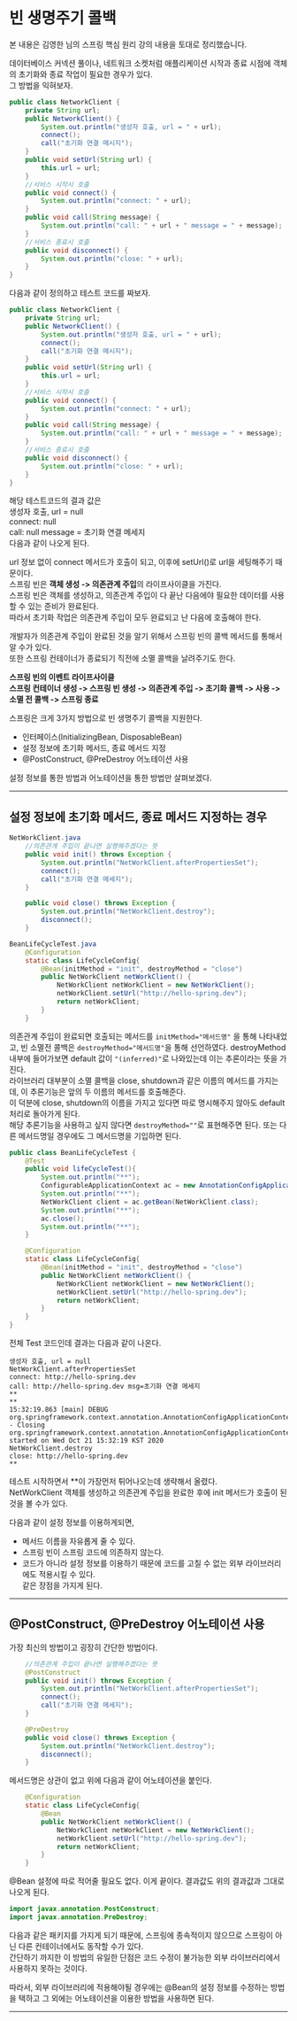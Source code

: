 # 빈 생명주기 콜백
본 내용은 김영한 님의 스프링 핵심 원리 강의 내용을 토대로 정리했습니다.  

데이터베이스 커넥션 풀이나, 네트워크 소켓처럼 애플리케이션 시작과 종료 시점에 객체의 초기화와 종료 작업이 필요한 경우가 있다.  
그 방법을 익혀보자.  

```java
public class NetworkClient {
    private String url;
    public NetworkClient() {
        System.out.println("생성자 호출, url = " + url);
        connect();
        call("초기화 연결 메시지");
    }
    public void setUrl(String url) {
        this.url = url;
    }
    //서비스 시작시 호출
    public void connect() {
        System.out.println("connect: " + url);
    }
    public void call(String message) {
        System.out.println("call: " + url + " message = " + message);
    }
    //서비스 종료시 호출
    public void disconnect() {
        System.out.println("close: " + url);
    }
}
```
다음과 같이 정의하고 테스트 코드를 짜보자.  
```java
public class NetworkClient {
    private String url;
    public NetworkClient() {
        System.out.println("생성자 호출, url = " + url);
        connect();
        call("초기화 연결 메시지");
    }
    public void setUrl(String url) {
        this.url = url;
    }
    //서비스 시작시 호출
    public void connect() {
        System.out.println("connect: " + url);
    }
    public void call(String message) {
        System.out.println("call: " + url + " message = " + message);
    }
    //서비스 종료시 호출
    public void disconnect() {
        System.out.println("close: " + url);
    }
}
```
해당 테스트코드의 결과 값은  
생성자 호출, url = null  
connect: null  
call: null message = 초기화 연결 메세지  
다음과 같이 나오게 된다.  

url 정보 없이 connect 메서드가 호출이 되고, 이후에 setUrl()로 url을 세팅해주기 때문이다.  
스프링 빈은 **객체 생성 -> 의존관계 주입**의 라이프사이클을 가진다.  
스프링 빈은 객체를 생성하고, 의존관계 주입이 다 끝난 다음에야 필요한 데이터를 사용할 수 있는 준비가 완료된다.  
따라서 초기화 작업은 의존관계 주입이 모두 완료되고 난 다음에 호출해야 한다.  

개발자가 의존관계 주입이 완료된 것을 알기 위해서 스프링 빈의 콜백 메서드를 통해서 알 수가 있다.  
또한 스프링 컨테이너가 종료되기 직전에 소멸 콜백을 날려주기도 한다.  

**스프링 빈의 이벤트 라이프사이클**  
**스프링 컨테이너 생성 -> 스프링 빈 생성 -> 의존관계 주입 -> 초기화 콜백 -> 사용 -> 소멸 전 콜백 -> 스프링 종료**  

스프링은 크게 3가지 방법으로 빈 생명주기 콜백을 지원한다.  
* 인터페이스(InitializingBean, DisposableBean)  
* 설정 정보에 초기화 메서드, 종료 메서드 지정  
* @PostConstruct, @PreDestroy 어노테이션 사용  

설정 정보를 통한 방법과 어노테이션을 통한 방법만 살펴보겠다.  
***
## 설정 정보에 초기화 메서드, 종료 메서드 지정하는 경우
```java
NetWorkClient.java
    //의존관계 주입이 끝나면 실행해주겠다는 뜻
    public void init() throws Exception {
        System.out.println("NetWorkClient.afterPropertiesSet");
        connect();
        call("초기화 연결 메세지");
    }

    public void close() throws Exception {
        System.out.println("NetWorkClient.destroy");
        disconnect();
    }

BeanLifeCycleTest.java
    @Configuration
    static class LifeCycleConfig{
        @Bean(initMethod = "init", destroyMethod = "close")
        public NetWorkClient netWorkClient() {
            NetWorkClient netWorkClient = new NetWorkClient();
            netWorkClient.setUrl("http://hello-spring.dev");
            return netWorkClient;
        }
    }
```
의존관계 주입이 완료되면 호출되는 메서드를 ``initMethod="메서드명"`` 을 통해 나타내었고, 빈 소멸전 콜백은 ``destroyMethod="메서드명"``을 통해 선언하였다.
destroyMethod 내부에 들어가보면 default 값이 ``"(inferred)"``로 나와있는데 이는 추론이라는 뜻을 가진다.  
라이브러리 대부분이 소멸 콜백을 close, shutdown과 같은 이름의 메서드를 가지는데, 이 추론기능은 앞의 두 이름의 메서드를 호출해준다.  
이 덕분에 close, shutdown의 이름을 가지고 있다면 따로 명시해주지 않아도 default 처리로 돌아가게 된다.  
해당 추론기능을 사용하고 싶지 않다면 ``destroyMethod=""``로 표현해주면 된다. 또는 다른 메서드명일 경우에도 그 메서드명을 기입하면 된다.  
```java
public class BeanLifeCycleTest {
    @Test
    public void lifeCycleTest(){
        System.out.println("**");
        ConfigurableApplicationContext ac = new AnnotationConfigApplicationContext(LifeCycleConfig.class);
        System.out.println("**");
        NetWorkClient client = ac.getBean(NetWorkClient.class);
        System.out.println("**");
        ac.close();
        System.out.println("**");
    }

    @Configuration
    static class LifeCycleConfig{
        @Bean(initMethod = "init", destroyMethod = "close")
        public NetWorkClient netWorkClient() {
            NetWorkClient netWorkClient = new NetWorkClient();
            netWorkClient.setUrl("http://hello-spring.dev");
            return netWorkClient;
        }
    }
}
```
전체 Test 코드인데 결과는 다음과 같이 나온다.  
```$xslt
생성자 호출, url = null
NetWorkClient.afterPropertiesSet
connect: http://hello-spring.dev
call: http://hello-spring.dev msg=초기화 연결 메세지
**
**
15:32:19.863 [main] DEBUG org.springframework.context.annotation.AnnotationConfigApplicationContext - Closing org.springframework.context.annotation.AnnotationConfigApplicationContext@4e096385, started on Wed Oct 21 15:32:19 KST 2020
NetWorkClient.destroy
close: http://hello-spring.dev
**
```
테스트 시작하면서 **이 가장먼저 튀어나오는데 생략해서 올렸다.  
NetWorkClient 객체를 생성하고 의존관계 주입을 완료한 후에 init 메서드가 호출이 된 것을 볼 수가 있다.  

다음과 같이 설정 정보를 이용하게되면,  
* 메서드 이름을 자유롭게 줄 수 있다.
* 스프링 빈이 스프링 코드에 의존하지 않는다.
* 코드가 아니라 설정 정보를 이용하기 때문에 코드를 고칠 수 없는 외부 라이브러리에도 적용시킬 수 있다.  
같은 장점을 가지게 된다.
***
## @PostConstruct, @PreDestroy 어노테이션 사용

가장 최신의 방법이고 굉장히 간단한 방법이다.  
```java
    //의존관계 주입이 끝나면 실행해주겠다는 뜻
    @PostConstruct
    public void init() throws Exception {
        System.out.println("NetWorkClient.afterPropertiesSet");
        connect();
        call("초기화 연결 메세지");
    }

    @PreDestroy
    public void close() throws Exception {
        System.out.println("NetWorkClient.destroy");
        disconnect();
    }
```
메서드명은 상관이 없고 위에 다음과 같이 어노테이션을 붙인다.  
```java
    @Configuration
    static class LifeCycleConfig{
        @Bean
        public NetWorkClient netWorkClient() {
            NetWorkClient netWorkClient = new NetWorkClient();
            netWorkClient.setUrl("http://hello-spring.dev");
            return netWorkClient;
        }
    }
```
@Bean 설정에 따로 적어줄 필요도 없다. 이게 끝이다. 결과값도 위의 결과값과 그대로 나오게 된다.  

```java
import javax.annotation.PostConstruct;
import javax.annotation.PreDestroy;
```
다음과 같은 패키지를 가지게 되기 때문에, 스프링에 종속적이지 않으므로 스프링이 아닌 다른 컨테이너에서도 동작할 수가 있다.  
간단하기 까지한 이 방법의 유일한 단점은 코드 수정이 불가능한 외부 라이브러리에서 사용하지 못하는 것이다.  

따라서, 외부 라이브러리에 적용해야될 경우에는 @Bean의 설정 정보를 수정하는 방법을 택하고 그 외에는 어노테이션을 이용한 방법을 사용하면 된다.

***
